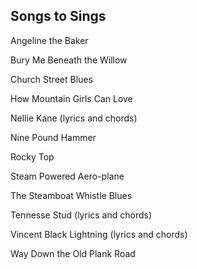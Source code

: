## Songs to Sings ##

Angeline the Baker

Bury Me Beneath the Willow

Church Street Blues

How Mountain Girls Can Love

Nellie Kane (lyrics and chords)

Nine Pound Hammer

Rocky Top

Steam Powered Aero-plane

The Steamboat Whistle Blues

Tennesse Stud (lyrics and chords)

Vincent Black Lightning (lyrics and chords)

Way Down the Old Plank Road

